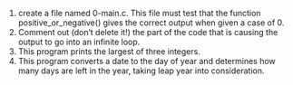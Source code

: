 1. create a file named 0-main.c. This file must test that the function positive_or_negative() gives the correct output when given a case of 0.
2. Comment out (don’t delete it!) the part of the code that is causing the output to go into an infinite loop.
3. This program prints the largest of three integers.
4. This program converts a date to the day of year and determines how many days are left in the year, taking leap year into consideration.
